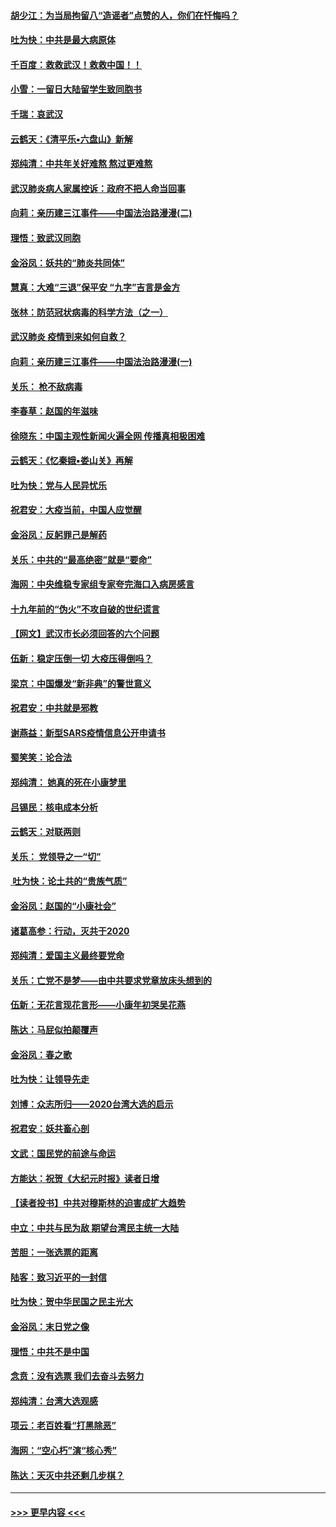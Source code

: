#### [胡少江：为当局拘留八“造谣者”点赞的人，你们在忏悔吗？](../pages/nsc993/n11836801.md?t=02012101) 
#### [吐为快：中共是最大病原体](../pages/nsc993/n11836748.md?t=02012101) 
#### [千百度：救救武汉！救救中国！！](../pages/nsc993/n11836145.md?t=02012101) 
#### [小雪：一留日大陆留学生致同胞书](../pages/nsc993/n11834624.md?t=02012101) 
#### [千瑞：哀武汉](../pages/nsc993/n11833647.md?t=02012101) 
#### [云鹤天：《清平乐▪六盘山》新解](../pages/nsc993/n11833611.md?t=02012101) 
#### [郑纯清：中共年关好难熬 熬过更难熬](../pages/nsc993/n11833489.md?t=02012101) 
#### [武汉肺炎病人家属控诉：政府不把人命当回事](../pages/nsc993/n11833205.md?t=02012101) 
#### [向莉：亲历建三江事件——中国法治路漫漫(二)](../pages/nsc993/n11829102.md?t=02012101) 
#### [理悟：致武汉同胞](../pages/nsc993/n11831522.md?t=02012101) 
#### [金浴凤：妖共的“肺炎共同体”](../pages/nsc993/n11829448.md?t=02012101) 
#### [慧真：大难“三退”保平安 “九字”吉言是金方](../pages/nsc993/n11829501.md?t=02012101) 
#### [张林：防范冠状病毒的科学方法（之一）](../pages/nsc993/n11828618.md?t=02012101) 
#### [武汉肺炎 疫情到来如何自救？](../pages/nsc993/n11827632.md?t=02012101) 
#### [向莉：亲历建三江事件——中国法治路漫漫(一)](../pages/nsc993/n11827190.md?t=02012101) 
#### [关乐： 枪不敌病毒](../pages/nsc993/n11826746.md?t=02012101) 
#### [李春草：赵国的年滋味](../pages/nsc993/n11826321.md?t=02012101) 
#### [徐晓东：中国主观性新闻火遍全网 传播真相极困难](../pages/nsc993/n11826508.md?t=02012101) 
#### [云鹤天：《忆秦娥▪娄山关》再解](../pages/nsc993/n11824682.md?t=02012101) 
#### [吐为快：党与人民异忧乐](../pages/nsc993/n11824660.md?t=02012101) 
#### [祝君安：大疫当前，中国人应觉醒](../pages/nsc993/n11821946.md?t=02012101) 
#### [金浴凤：反躬罪己是解药](../pages/nsc993/n11820280.md?t=02012101) 
#### [关乐：中共的“最高绝密”就是“要命”](../pages/nsc993/n11816946.md?t=02012101) 
#### [海网：中央维稳专家组专家夸完海口入病房感言](../pages/nsc993/n11815138.md?t=02012101) 
#### [十九年前的“伪火”不攻自破的世纪谎言](../pages/nsc993/n11813238.md?t=02012101) 
#### [【网文】武汉市长必须回答的六个问题](../pages/nsc993/n11813848.md?t=02012101) 
#### [伍新：稳定压倒一切 大疫压得倒吗？](../pages/nsc993/n11812634.md?t=02012101) 
#### [梁京：中国爆发“新非典”的警世意义](../pages/nsc993/n11812554.md?t=02012101) 
#### [祝君安：中共就是邪教](../pages/nsc993/n11812431.md?t=02012101) 
#### [谢燕益：新型SARS疫情信息公开申请书](../pages/nsc993/n11808840.md?t=02012101) 
#### [蜀笑笑：论合法](../pages/nsc993/n11808064.md?t=02012101) 
#### [郑纯清： 她真的死在小康梦里](../pages/nsc993/n11806623.md?t=02012101) 
#### [吕锡民：核电成本分析](../pages/nsc993/n11806284.md?t=02012101) 
#### [云鹤天：对联两则](../pages/nsc993/n11805957.md?t=02012101) 
#### [关乐： 党领导之一“切”](../pages/nsc993/n11804505.md?t=02012101) 
#### [ 吐为快：论土共的“贵族气质”](../pages/nsc993/n11804490.md?t=02012101) 
#### [金浴凤：赵国的“小康社会”](../pages/nsc993/n11804452.md?t=02012101) 
#### [诸葛高参：行动，灭共于2020](../pages/nsc993/n11804120.md?t=02012101) 
#### [郑纯清：爱国主义最终要党命](../pages/nsc993/n11802197.md?t=02012101) 
#### [关乐：亡党不是梦——由中共要求党章放床头想到的](../pages/nsc993/n11802156.md?t=02012101) 
#### [伍新：无花言现花言形——小康年初哭吴花燕](../pages/nsc993/n11800044.md?t=02012101) 
#### [陈达：马屁似拍颠覆声](../pages/nsc993/n11800010.md?t=02012101) 
#### [金浴凤：春之歌](../pages/nsc993/n11797687.md?t=02012101) 
#### [吐为快：让领导先走](../pages/nsc993/n11797512.md?t=02012101) 
#### [刘博：众志所归——2020台湾大选的启示](../pages/nsc993/n11796878.md?t=02012101) 
#### [祝君安：妖共畜心剖](../pages/nsc993/n11794273.md?t=02012101) 
#### [文武：国民党的前途与命运](../pages/nsc993/n11794198.md?t=02012101) 
#### [方能达：祝贺《大纪元时报》读者日增](../pages/nsc993/n11793807.md?t=02012101) 
#### [【读者投书】中共对穆斯林的迫害成扩大趋势](../pages/nsc993/n11791371.md?t=02012101) 
#### [中立：中共与民为敌 期望台湾民主统一大陆](../pages/nsc993/n11790392.md?t=02012101) 
#### [苦胆：一张选票的距离](../pages/nsc993/n11788914.md?t=02012101) 
#### [陆客：致习近平的一封信](../pages/nsc993/n11788867.md?t=02012101) 
#### [吐为快：贺中华民国之民主光大](../pages/nsc993/n11788618.md?t=02012101) 
#### [金浴凤：末日党之像](../pages/nsc993/n11787475.md?t=02012101) 
#### [理悟：中共不是中国](../pages/nsc993/n11787463.md?t=02012101) 
#### [念贲：没有选票  我们去奋斗去努力](../pages/nsc993/n11787398.md?t=02012101) 
#### [郑纯清：台湾大选观感](../pages/nsc993/n11786210.md?t=02012101) 
#### [项云：老百姓看“打黑除恶”](../pages/nsc993/n11785398.md?t=02012101) 
#### [海网：“空心朽”演“核心秀”](../pages/nsc993/n11783874.md?t=02012101) 
#### [陈达：天灭中共还剩几步棋？](../pages/nsc993/n11783719.md?t=02012101) 

----
#### [ >>> 更早内容 <<< ](../indexes/nsc993-earlier.md)
